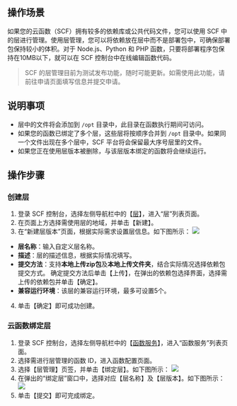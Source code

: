 ## 操作场景
如果您的云函数（SCF）拥有较多的依赖库或公共代码文件，您可以使用 SCF 中的层进行管理。使用层管理，您可以将依赖放在层中而不是部署包中，可确保部署包保持较小的体积。对于 Node.js、Python 和 PHP 函数，只要将部署程序包保持在10MB以下，就可以在 SCF 控制台中在线编辑函数代码。
>SCF 的层管理目前为测试发布功能，随时可能更新。如需使用此功能，请前往申请页面填写信息并提交申请。



## 说明事项
- 层中的文件将会添加到 `/opt` 目录中，此目录在函数执行期间可访问。
- 如果您的函数已绑定了多个层，这些层将按顺序合并到 `/opt` 目录中。如果同一个文件出现在多个层中，SCF 平台将会保留最大序号层里的文件。
- 如果您正在使用层版本被删除，与该层版本绑定的函数将会继续运行。


## 操作步骤

### 创建层
1. 登录 SCF 控制台，选择左侧导航栏中的【[层](https://console.cloud.tencent.com/scf/layer)】，进入“层”列表页面。
2. 在页面上方选择需使用层的地域，并单击【新建】。
3. 在“新建层版本”页面，根据实际需求设置层信息。如下图所示：
![](https://main.qcloudimg.com/raw/1e77f5a6c8911f159ba1220c2b2bf501.png)
 - **层名称**：输入自定义层名称。
 - **描述**：层的描述信息，根据实际情况填写。
 - **提交方法**：支持**本地上传zip包**及**本地上传文件夹**，结合实际情况选择依赖包提交方式。
    确定提交方法后单击【上传】，在弹出的依赖包选择界面，选择需上传的依赖包并单击【确定】。
 - **兼容运行环境**：该层的兼容运行环境，最多可设置5个。
4. 单击【确定】即可成功创建。

### 云函数绑定层
1. 登录 SCF 控制台，选择左侧导航栏中的【[函数服务](https://console.cloud.tencent.com/scf/list)】，进入“函数服务”列表页面。
2. 选择需进行层管理的函数 ID，进入函数配置页面。
3. 选择【层管理】页签，并单击【绑定层】。如下图所示：
![](https://main.qcloudimg.com/raw/485d1172edd541f602758ed94f76e5eb.png)
4. 在弹出的“绑定层”窗口中，选择对应【层名称】及【层版本】。如下图所示：
![](https://main.qcloudimg.com/raw/b0bad15c29efd9ecd8441a0a44c9377f.png)
5. 单击【提交】即可完成绑定。





